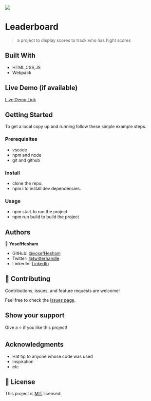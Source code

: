 ![](https://img.shields.io/badge/Microverse-blueviolet)

# Leaderboard

> a project to display scores to track who has hight scores


## Built With

- HTML,CSS,JS
- Webpack

## Live Demo (if available)

[Live Demo Link](https://yosefhesham.github.io/leaderboard/dist/)


## Getting Started


To get a local copy up and running follow these simple example steps.

### Prerequisites
- vscode
- npm and node
- git and github


### Install
- clone the repo.
- npm i to install dev dependencies.

### Usage
- npm start to run the project
- npm run build to build the project



## Authors

👤 **YosefHesham**

- GitHub: [@yosefHesham](https://github.com/yosefHesham)
- Twitter: [@twitterhandle](https://twitter.com/twitterhandle)
- LinkedIn: [LinkedIn](https://linkedin.com/in/linkedinhandle)


## 🤝 Contributing

Contributions, issues, and feature requests are welcome!

Feel free to check the [issues page](../../issues/).

## Show your support

Give a ⭐️ if you like this project!

## Acknowledgments

- Hat tip to anyone whose code was used
- Inspiration
- etc

## 📝 License

This project is [MIT](./LICENSE) licensed.